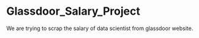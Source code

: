 # Glassdoor_Salary_Project

We are trying to scrap the salary of data scientist from glassdoor website.

